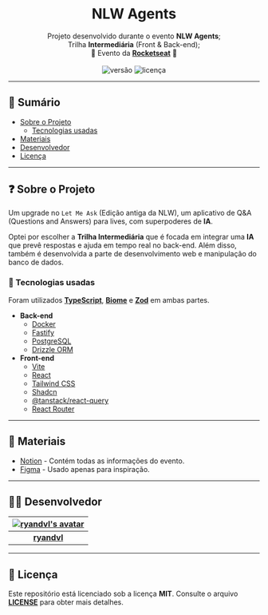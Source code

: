 <h1 align="center">NLW Agents</h1>

<p align="center">
  Projeto desenvolvido durante o evento <b>NLW Agents</b>;
  <br/>
  Trilha <b>Intermediária</b> (Front & Back-end);
  <br/>
  🚀 Evento da <b><a href="https://www.rocketseat.com.br/">Rocketseat</a></b> 🚀
  <br/><br/>
  <img alt="versão" src="https://img.shields.io/badge/versão-Completo-blue.svg">
  <img alt="licença" src="https://img.shields.io/badge/licença-MIT-green.svg">
</p>

---

## 📑 Sumário

- [Sobre o Projeto](#-sobre-o-projeto)
  - [Tecnologias usadas](#-tecnologias-usadas)
- [Materiais](#-materiais)
- [Desenvolvedor](#-desenvolvedor)
- [Licença](#-licença)

---

## ❓ Sobre o Projeto

Um upgrade no `Let Me Ask` (Edição antiga da NLW), um aplicativo de Q&A (Questions and Answers) para lives, com superpoderes de **IA**.

Optei por escolher a **Trilha Intermediária** que é focada em integrar uma **IA** que prevê respostas e ajuda em tempo real no back-end.
Além disso, também é desenvolvida a parte de desenvolvimento web e manipulação do banco de dados.

### 🧪 Tecnologias usadas

Foram utilizados **[TypeScript](https://www.typescriptlang.org/)**, **[Biome](https://biomejs.dev/pt-br/)** e **[Zod](https://zod.dev/)** em ambas partes.

- **Back-end**
  - [Docker](https://www.docker.com/)
  - [Fastify](https://fastify.dev/)
  - [PostgreSQL](https://www.postgresql.org/)
  - [Drizzle ORM](https://orm.drizzle.team/)
- **Front-end**
  - [Vite](https://vite.dev/)
  - [React](https://react.dev/)
  - [Tailwind CSS](https://tailwindcss.com/)
  - [Shadcn](https://ui.shadcn.com/)
  - [@tanstack/react-query](https://tanstack.com/query/latest)
  - [React Router](https://reactrouter.com/)

---

## 🔖 Materiais

- [Notion](https://efficient-sloth-d85.notion.site/NLW-Agents-21b395da57708010b523fa89c461ba29) - Contém todas as informações do evento.
- [Figma](https://www.figma.com/community/file/1009824839797878169/letmeask) - Usado apenas para inspiração.

---

## 🧑‍💻 Desenvolvedor

| [![ryandvl's avatar](https://github.com/ryandvl.png?size=128)](https://github.com/ryandvl) |
| :---: |
| **[ryandvl](https://github.com/ryandvl)** |

---

## 📝 Licença

Este repositório está licenciado sob a licença **MIT**. Consulte o arquivo **[LICENSE](LICENSE)** para obter mais detalhes.
